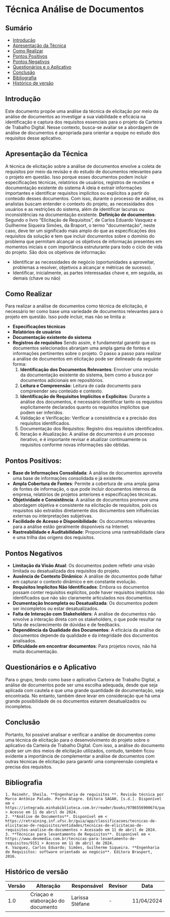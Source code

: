 # Técnica Análise de Documentos

## Sumário
* [Introdução](#Introdução)
* [Apresentação da Técnica](#Apresentação-da-Técnica)
* [Como Realizar](#Como-Realizar)
* [Pontos Positivos](#Pontos-Positivos)
* [Pontos Negativos](#Pontos-Negativos)
* [Questionários e o Aplicativo](#Questionários-e-o-Aplicativo)
* [Conclusão](#Conclusão)
* [Bibliografia](#Bibliografia)
* [Histórico de versão](#Histórico-de-versão)


## Introdução

Este documento propõe uma análise da técnica de elicitação por meio da análise de documentos ao investigar a sua viabilidade e eficácia na identificação e captura dos requisitos essenciais para o projeto da Carteira de Trabalho Digital. Nesse contexto, busca-se avaliar se a abordagem de análise de documentos é apropriada para orientar a equipe no estudo dos requisitos desse aplicativo.

## Apresentação da Técnica

A técnica de elicitação sobre a análise de documentos envolve a coleta de requisitos por meio da revisão e do estudo de documentos relevantes para o projeto em questão. Isso porque esses documentos podem incluir especificações técnicas, relatórios de usuários, registros de reuniões e documentação existente do sistema
A ideia é extrair informações importantes e identificar requisitos implícitos ou explícitos a partir do conteúdo desses documentos. Com isso, durante o processo de análise, os analistas buscam entender o contexto do projeto, as necessidades dos usuários e as restrições do sistema, além de identificar lacunas ou inconsistências na documentação existente. 
**Definição de documentos**: Segundo o livro “Elicitação de Requisitos”, de Carlos Eduardo Vasquez e Guilherme Siqueira Simões, da Braport, o termo "documentação", neste caso, deve ter um significado mais amplo do que as especificações dos requisitos da solução e tem que incluir documentos sobre o domínio do problema que permitam alcançar os objetivos de informação presentes em momentos iniciais e com importância estruturante para todo o ciclo de vida do projeto. São dois os objetivos de informação:
- Identificar as necessidades de negócio (oportunidades a aproveitar, problemas a resolver, objetivos a alcançar e métricas de sucesso).
- Identificar, inicialmente, as partes interessadas chave e, em seguida, as demais (chave ou não)

## Como Realizar

Para realizar a análise de documentos como técnica de elicitação, é necessário ter como base uma variedade de documentos relevantes para o projeto em questão. Isso pode incluir, mas não se limita a:
- **Especificações técnicas**
- **Relatórios de usuários**
- **Documentação existente do sistema**
- **Registros de requisitos**
Sendo assim, é fundamental garantir que os documentos selecionados abranjam uma ampla gama de fontes e informações pertinentes sobre o projeto.
O passo a passo para realizar a análise de documentos em elicitação pode ser delineado da seguinte forma:
    1. **Identificação dos Documentos Relevantes**: Envolver uma revisão da documentação existente do sistema, bem como a busca por documentos adicionais em repositórios. 
    2. **Leitura e Compreensão**: Leitura de cada documento para compreender seu conteúdo e contexto. 
    3. **Identificação de Requisitos Implícitos e Explícitos**: Durante a análise dos documentos, é necessário identificar tanto os requisitos explicitamente declarados quanto os requisitos implícitos que podem ser inferidos. 
    4. Validação e Verificação: Verificar a consistência e a precisão dos requisitos identificados. 
    5. Documentação dos Requisitos: Registro dos requisitos identificados.
    6. Iteração e Atualização: A análise de documentos é um processo iterativo, e é importante revisar e atualizar continuamente os requisitos conforme novas informações são obtidas. 

## Pontos Positivos:

- **Base de Informações Consolidada**: A análise de documentos aproveita uma base de informações consolidada e já existente.
- **Ampla Cobertura de Fontes**: Permite a cobertura de uma ampla gama de fontes de informação, o que pode incluir documentos internos da empresa, relatórios de projetos anteriores e especificações técnicas.
- **Objetividade e Consistência**: A análise de documentos promove uma abordagem objetiva e consistente na elicitação de requisitos, pois os requisitos são extraídos diretamente dos documentos sem influências externas ou interpretações subjetivas.
- **Facilidade de Acesso e Disponibilidade**: Os documentos relevantes para a análise estão geralmente disponíveis na Internet.
- **Rastreabilidade e Auditabilidade**: Proporciona uma rastreabilidade clara e uma trilha das origens dos requisitos.

## Pontos Negativos
- **Limitação da Visão Atual**: Os documentos podem refletir uma visão limitada ou desatualizada dos requisitos do projeto.
- **Ausência de Contexto Dinâmico**: A análise de documentos pode falhar em capturar o contexto dinâmico e em constante evolução.
- **Requisitos Implícitos Não Identificados**: Embora os documentos possam conter requisitos explícitos, pode haver requisitos implícitos não identificados que não são claramente articulados nos documentos.
- **Dcumentação Incompleta ou Desatualizada**: Os documentos podem ser incompletos ou estar desatualizados.
- **Falta de Interação com Stakeholders**: A análise de documentos não envolve a interação direta com os stakeholders, o que pode resultar na falta de esclarecimento de dúvidas e de feedbacks.
- **Dependência da Qualidade dos Documentos**: A eficácia da análise de documentos depende da qualidade e da integridade dos documentos analisados.
- **Dificuldade em encontrar documentos**: Para projetos novos, não há muita documentação.

## Questionários e o Aplicativo
Para o grupo, tendo como base o aplicativo Carteira de Trabalho Digital, a análise de documentos pode ser uma escolha adequada, desde que seja aplicada com cautela e que uma grande quantidade de documentação, seja encontrada. No entanto, também deve levar em consideração que há uma grande possibilidade de os documentos estarem desatualizados ou incompletos.

## Conclusão

Portanto, foi possível analisar e verificar a análise de documentos como uma técnica de elicitação para o desenvolvimento do projeto sobre o aplicativo da Carteira de Trabalho Digital. Com isso, a análise do documento pode ser um dos meios de elicitação utilizados, contudo, também ficou evidente a importância de complementar a análise de documentos com outras técnicas de elicitação para garantir uma compreensão completa e precisa dos requisitos.

## Bibliografia

    1. Reinehr, Sheila. **Engenharia de requisitos **. Revisão técnica por Marco Antônio Paludo. Porto Alegre. Editora SAGAH, [s.d.]. Disponível em < https://integrada.minhabiblioteca.com.br/reader/books/9786556900674/pageid/0 > Acesso em 11 de abril de 2024.
    2. **Análise de Documentos**. Disponível em < https://retraining.inf.ufsc.br/guia/app/classificacoes/tecnicas-de-elicitacao-de-requisitos/entidades/tecnicas-de-elicitacao-de-requisitos-analise-de-documentos > Acessado em 11 de abril de 2024.
    3. **Técnicas para levantamento de Requisitos**. Disponível em < https://www.devmedia.com.br/tecnicas-para-levantamento-de-requisitos/9151 > Acesso em 11 de abril de 2024.
    4. Vazquez, Carlos Eduardo; Simões, Guilherme Siqueira. **Engenharia de Requisitos: software orientado ao negócio**. Editora Brasport, 2016.

## Histórico de versão

| Versão | Alteração | Responsável | Revisor | Data |
| - | - | - | - | - |
| 1.0 | Criaçao e elaboração do documento | Larissa Stéfane | - | 11/04/2024 |
